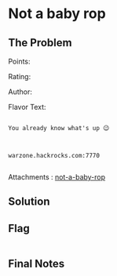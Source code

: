 # Not a baby rop

## The Problem

Points: 

Rating:

Author:

Flavor Text:
```

You already know what's up 😉



warzone.hackrocks.com:7770


```

Attachments : [not-a-baby-rop](not-a-baby-rop)



## Solution

## Flag
```

```

## Final Notes

